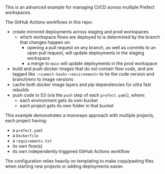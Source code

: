 This is an advanced example for managing CI/CD across multiple Prefect workspaces.

The GitHub Actions workflows in this repo: 
- create mirrored deployments across staging and prod workspaces
    - which workspace flows are deployed to is determined by the branch that changes happen on:
        - opening a pull request on any branch, as well as commits to an open pull request, will update deployments in the staging workspace
        - a merge to `main` will update deployments in the prod workspace
- build and push docker images that do _not_ contain flow code, and are tagged like `:<commit-hash>-<environment>` to tie the code version and branch/env to image versions
- cache both docker image layers and pip dependencies for ultra fast rebuilds
- push code to S3 (via the `push` step of each `prefect.yaml`), where:
    - each environment gets its own bucket
    - each project gets its own folder in that bucket

This example demonstrates a monorepo approach with multiple projects, each project having:
- a `prefect.yaml`
- a `Dockerfile`
- a `requirements.txt`
- its own flow(s)
- its own independently triggered GitHub Actions workflow

The configuration relies heavily on templating to make copy/pasting files when starting new projects or adding deployments easier.
